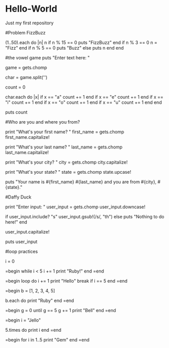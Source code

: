 # Hello-World
Just my first repository

#Problem FizzBuzz

(1..50).each do |n|
n
  if n % 15 == 0
  puts "FizzBuzz"
  end
  if n % 3 == 0
  n = "Fizz"
  end
  if n % 5 == 0 
  puts "Buzz"
  else puts n
  end
end


#the vowel game
puts "Enter text here: "

game = gets.chomp


char = game.split('')

count = 0

char.each do |x|
  if x == "a"
  count += 1
  end
  if x == "e"
  count += 1
  end
  if x == "i"
  count += 1
  end
  if x == "o"
  count += 1
  end
  if x == "u"
  count += 1
  end
end

puts count


#Who are you and where you from?

print "What's your first name? "
first_name = gets.chomp
first_name.capitalize!

print "What's your last name? "
last_name = gets.chomp
last_name.capitalize!

print "What's your city? "
city = gets.chomp
city.capitalize!

print "What's your state? "
state = gets.chomp
state.upcase!

puts "Your name is #{first_name} #{last_name} and you are from #{city}, #{state}."

#Daffy Duck

print "Enter input: "
user_input = gets.chomp
user_input.downcase!

if user_input.include? "s"
  user_input.gsub!(/s/, "th")
else puts "Nothing to do here!"
end

user_input.capitalize!

puts user_input



#loop practices

i = 0

=begin
while i < 5
  i += 1
  print "Ruby!"
end
=end

=begin
loop do
  i += 1
  print "Hello"
  break if i == 5
end
=end

=begin
b = [1, 2, 3, 4, 5]

b.each do
  print "Ruby"
end
=end

=begin
g = 0
until g == 5
  g += 1
  print "Bell"
end
=end

=begin
i = "Jello"

5.times do 
  print i
end
=end

=begin
for i in 1..5
  print "Gem"
end
=end
